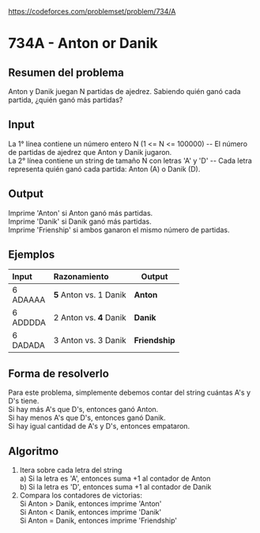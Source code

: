 https://codeforces.com/problemset/problem/734/A

# 734A - Anton or Danik

## Resumen del problema
Anton y Danik juegan N partidas de ajedrez. Sabiendo quién ganó cada partida, ¿quién ganó más partidas?

## Input
La 1° línea contiene un número entero N (1 <= N <= 100000) -- El número de partidas de ajedrez que Anton y Danik jugaron. \
La 2° línea contiene un string de tamaño N con letras 'A' y 'D' -- Cada letra representa quién ganó cada partida: Anton (A) o Danik (D).

## Output
Imprime 'Anton' si Anton ganó más partidas. \
Imprime 'Danik' si Danik ganó más partidas. \
Imprime 'Frienship' si ambos ganaron el mismo número de partidas. 

## Ejemplos
| Input         | Razonamiento        | Output         |
| :----         | :------------------ | -------------- |
| 6 <br> ADAAAA | **5** Anton vs. 1 Danik | **Anton**      |
| 6 <br> ADDDDA | 2 Anton vs. **4** Danik | **Danik**      |
| 6 <br> DADADA | 3 Anton vs. 3 Danik | **Friendship** |

## Forma de resolverlo
Para este problema, simplemente debemos contar del string cuántas A's y D's tiene. \
Si hay más A's que D's, entonces ganó Anton. \
Si hay menos A's que D's, entonces ganó Danik. \
Si hay igual cantidad de A's y D's, entonces empataron.

## Algoritmo
1) Itera sobre cada letra del string \
a) Si la letra es 'A', entonces suma +1 al contador de Anton \
b) Si la letra es 'D', entonces suma +1 al contador de Danik
2) Compara los contadores de victorias: \
Si Anton > Danik, entonces imprime 'Anton' \
Si Anton < Danik, entonces imprime 'Danik' \
Si Anton = Danik, entonces imprime 'Friendship'
